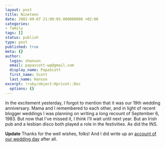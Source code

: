 ```yaml
---
layout: post
title: Nineteen
date: 2002-09-07 21:09:03.000000000 +02:00
categories:
- family
tags: []
status: publish
type: post
published: true
meta: {}
author:
  login: shanson
  email: papascott-wp@gmail.com
  display_name: PapaScott
  first_name: Scott
  last_name: Hanson
excerpt: !ruby/object:Hpricot::Doc
  options: {}
---
```

<p>In the excitement yesterday, I forgot to mention that it was our 19th wedding anniversary. Mama and I remembered to each other, and in light of recent blogger weddings I was planning on writing a long recount of September 6, 1983. But now that I've missed it, I think I'll wait until next year. But an Irish pub and a lesbian disco both played a role in the festivities. As did the INS.</p>
<p><b>Update</b> Thanks for the well wishes, folks! And I did write up an <a href="https://www.papascott.de/2002/09/09/1876.php#001876">account of our wedding day</a> after all.</p>
